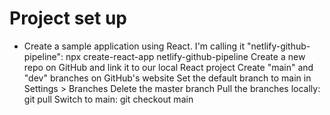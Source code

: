 # Project set up
* Create a sample application using React. I'm calling it "netlify-github-pipeline": npx create-react-app netlify-github-pipeline
Create a new repo on GitHub and link it to our local React project
Create "main" and "dev" branches on GitHub's website
Set the default branch to main in Settings > Branches
Delete the master branch
Pull the branches locally: git pull
Switch to main: git checkout main